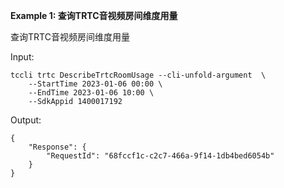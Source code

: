 **Example 1: 查询TRTC音视频房间维度用量**

查询TRTC音视频房间维度用量

Input: 

```
tccli trtc DescribeTrtcRoomUsage --cli-unfold-argument  \
    --StartTime 2023-01-06 00:00 \
    --EndTime 2023-01-06 10:00 \
    --SdkAppid 1400017192
```

Output: 
```
{
    "Response": {
        "RequestId": "68fccf1c-c2c7-466a-9f14-1db4bed6054b"
    }
}
```

